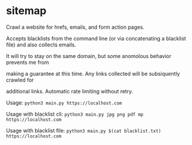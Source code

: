 # sitemap
Crawl a website for hrefs, emails, and form action pages.

Accepts blacklists from the command line (or via concatenating a blacklist file) and also collects emails.

It will try to stay on the same domain, but some anomolous behavior prevents me from

making a guarantee at this time. Any links collected will be subsiquently crawled for

additional links. Automatic rate limiting without retry.

Usage: ```python3 main.py https://localhost.com```

Usage with blacklist cli: ```python3 main.py jpg png pdf mp https://localhost.com```

Usage with blacklist file: ```python3 main.py $(cat blacklist.txt) https://localhost.com```



